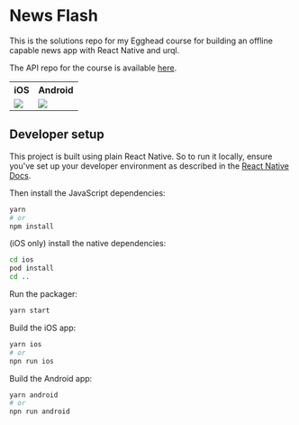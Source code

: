 # News Flash

This is the solutions repo for my Egghead course for building an offline capable news app with React Native and urql.

The API repo for the course is available [here](https://github.com/kadikraman/news-flash-api).

<table>
  <tr>
    <th>iOS</th>
    <th>Android</th>
  </tr>
  <tr>
    <td><img src="https://user-images.githubusercontent.com/6534400/142470037-2aa7ebdd-ce56-46fc-a6da-66148c09f5ff.png"></td>
    <td><img src="https://user-images.githubusercontent.com/6534400/142469674-808d2509-a75e-4a5d-a77c-e6758ee823c7.png"></td>
  </tr>
</table>

## Developer setup

This project is built using plain React Native. So to run it locally, ensure you've set up your developer environment as described in the [React Native Docs](https://reactnative.dev/docs/environment-setup).

Then install the JavaScript dependencies:

```sh
yarn
# or
npm install
```

(iOS only) install the native dependencies:

```sh
cd ios
pod install
cd ..
```

Run the packager:

```sh
yarn start
```

Build the iOS app:

```sh
yarn ios
# or
npn run ios
```

Build the Android app:

```sh
yarn android
# or
npn run android
```
